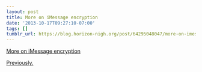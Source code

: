 ```yaml
---
layout: post
title: More on iMessage encryption
date: '2013-10-17T09:27:10-07:00'
tags: []
tumblr_url: https://blog.horizon-nigh.org/post/64295048047/more-on-imessage-encryption
---
```

[More on iMessage encryption](http://blog.quarkslab.com/imessage-privacy.html)  

[Previously.](/2013/06/26/can-apple-read-your-imessages.html)

